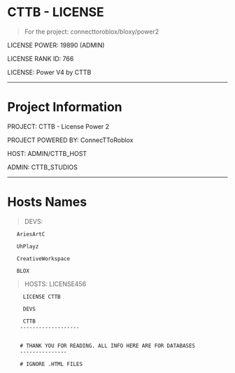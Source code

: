 # CTTB - LICENSE
> For the project: connecttoroblox/bloxy/power2

LICENSE POWER: 19890 (ADMIN)

LICENSE RANK ID: 766

LICENSE: Power V4 by CTTB

-----------------------------
# Project Information
PROJECT: CTTB - License Power 2

PROJECT POWERED BY: ConnecTToRoblox

HOST: ADMIN/CTTB_HOST

ADMIN: CTTB_STUDIOS

--------------
# Hosts Names

> DEVS: 
       
       AriesArtC
      
       UhPlayz
       
       CreativeWorkspace
      
       BLOX
> HOSTS: 
         LICENSE456
        
         LICENSE CTTB
         
         DEVS
        
         CTTB
        -------------------
        
        
        # THANK YOU FOR READING. ALL INFO HERE ARE FOR DATABASES
        ---------------
        
        # IGNORE .HTML FILES
